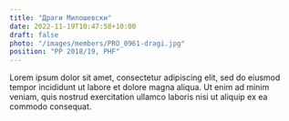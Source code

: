 ```yaml
---
title: "Драги Милошевски"
date: 2022-11-19T10:47:58+10:00
draft: false
photo: "/images/members/PRO_0961-dragi.jpg"
position: "PP 2018/19, PHF"
---
```


Lorem ipsum dolor sit amet, consectetur adipiscing elit, sed do eiusmod tempor incididunt ut labore et dolore magna aliqua. Ut enim ad minim veniam, quis nostrud exercitation ullamco laboris nisi ut aliquip ex ea commodo consequat.